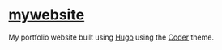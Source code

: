 # [mywebsite](https://mywebsite-5f0.pages.dev/)

My portfolio website built using [Hugo](https://gohugo.io/) using the [Coder](https://github.com/luizdepra/hugo-coder/) theme.
